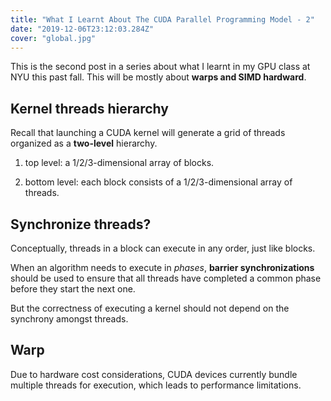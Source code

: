 ```yaml
---
title: "What I Learnt About The CUDA Parallel Programming Model - 2"
date: "2019-12-06T23:12:03.284Z"
cover: "global.jpg"
---
```


This is the second post in a series about what I learnt in my GPU class at NYU this past fall. This will be mostly about **warps and SIMD hardward**.

## Kernel threads hierarchy

Recall that launching a CUDA kernel will generate a grid of threads organized as a **two-level** hierarchy.

1. top level: a 1/2/3-dimensional array of blocks.

1. bottom level: each block consists of a 1/2/3-dimensional array of threads.

## Synchronize threads?

Conceptually, threads in a block can execute in any order, just like blocks.

When an algorithm needs to execute in _phases_, **barrier synchronizations** should be used to ensure that all threads have completed a common phase before they start the next one.

But the correctness of executing a kernel should not depend on the synchrony amongst threads.

## Warp

Due to hardware cost considerations, CUDA devices currently bundle multiple threads for execution, which leads to performance limitations.
